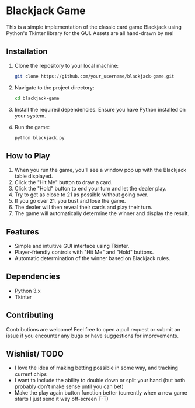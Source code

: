 # Blackjack Game

This is a simple implementation of the classic card game Blackjack using Python's Tkinter library for the GUI.
Assets are all hand-drawn by me! 

## Installation

1. Clone the repository to your local machine:

    ```bash
    git clone https://github.com/your_username/blackjack-game.git
    ```

2. Navigate to the project directory:

    ```bash
    cd blackjack-game
    ```

3. Install the required dependencies. Ensure you have Python installed on your system.

4. Run the game:

    ```bash
    python blackjack.py
    ```

## How to Play

1. When you run the game, you'll see a window pop up with the Blackjack table displayed.
2. Click the "Hit Me" button to draw a card.
3. Click the "Hold" button to end your turn and let the dealer play.
4. Try to get as close to 21 as possible without going over.
5. If you go over 21, you bust and lose the game.
6. The dealer will then reveal their cards and play their turn.
7. The game will automatically determine the winner and display the result.

## Features

- Simple and intuitive GUI interface using Tkinter.
- Player-friendly controls with "Hit Me" and "Hold" buttons.
- Automatic determination of the winner based on Blackjack rules.

## Dependencies

- Python 3.x
- Tkinter

## Contributing

Contributions are welcome! Feel free to open a pull request or submit an issue if you encounter any bugs or have suggestions for improvements.

## Wishlist/ TODO

- I love the idea of making betting possible in some way, and tracking current chips
- I want to include the ability to double down or split your hand (but both probably don't make sense until you can bet)
- Make the play again button function better (currently when a new game starts I just send it way off-screen T-T)